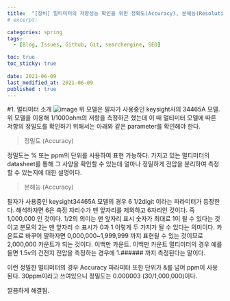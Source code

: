 ```yaml
---
title:  "[장비] 멀티미터의 저항성능 확인을 위한 정확도(Accuracy), 분해능(Resolution) 확인"
# excerpt: 

categories: spring
tags:
  - [Blog, Issues, Github, Git, searchengine, SEO]

toc: true
toc_sticky: true
 
date: 2021-06-09
last_modified_at: 2021-06-09
published : true
---
```


#1. 멀티미터 소개
![image](https://user-images.githubusercontent.com/82863114/121308123-a6957c00-c93b-11eb-98d8-9bdfa639aa09.png)
위 모델은 필자가 사용중인 keysight사의 34465A 모델. 위 모델을 이용해 1/1000ohm의 저항을 측정하곤 했는데 이 때 멀티미터 모델에 따른 저항의 정밀도를 확인하기 위해서는 아래와 같은 parameter를 확인해야 한다. 

> 정밀도 (Accuracy)

정밀도는 % 또는 ppm의 단위를 사용하여 표현 가능하다. 
가지고 있는 멀티미터의 datasheet를 통해 그 사양을 확인할 수 있는데 얼마나 정밀하게 전압을 분리하여 측정할 수 있는지에 대한 설명이다. 

> 분해능 (Accuracy)

필자가 사용중인 keysight34465A 모델의 경우 6 1/2digit 이라는 파라미터가 등장한다. 해석하자면 6은 측정 자리수가 맨 앞자리를 제외하고 6자리인 것이다. 즉 1,000,000 인 것이다. 1/2의 의미는 맨 앞자리 표시 숫자가 최대로 1이 될 수 있다는 것이고 분모의 2는 맨 앞자리 수 표시가 0과 1 이렇게 두 가지가 될 수 있다는 의미이다. 카운트로 바꾸어 말하자면 0,000,000~1,999,999 까지 표현될 수 있는 것이므로 2,000,000 카운트가 되는 것이다. 이백만 카운트.
이백만 카운트 멀티미터의 경우 예를들면 1.5v의 건전지 전압을 측정하는 경우에 1.###### 까지 측정된다는 말이다. 

이런 정밀한 멀티미터의 경우 Accuracy 파라미터 또한 단위가 &를 넘어 ppm이 사용된다. 30ppm이라고 쓰여있으니 정밀도는 0.000003 (30/1,000,000)이다. 

깔끔하게 해결됨. 